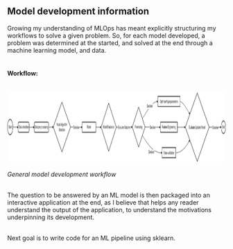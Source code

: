 ## Model development information
Growing my understanding of MLOps has meant explicitly structuring my workflows to solve a given problem. So, for each model developed, a problem was determined at the started, and solved at the end through a machine learning model, and data.<br><br>

#### Workflow:<br><br>
<img src="workflow.png" alt="workflow" width="1200" height="160"/><br><br>
*General model development workflow*<br><br>

The question to be answered by an ML model is then packaged into an interactive application at the end, as I believe that helps any reader understand the output of the application, to understand the motivations underpinning its development.<br><br>

Next goal is to write code for an ML pipeline using sklearn.